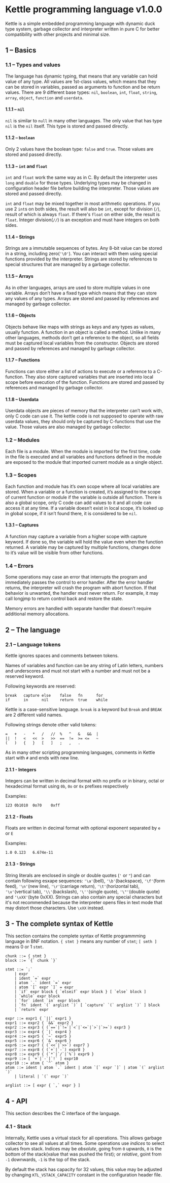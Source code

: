 # Kettle programming language v1.0.0
Kettle is a simple embedded programming language with dynamic duck type system,
garbage collector and interpreter written in pure C for better compatibility
with other projects and minimal size.

## 1 – Basics
### 1.1 – Types and values
The language has dynamic typing, that means that any variable can hold value of
any type. All values are 1st-class values, which means that they can be stored
in variables, passed as arguments to function and be return values. There are 9
different base types: `nil`, `boolean`, `int`, `float`, `string`, `array`,
`object`, `function` and `userdata`.

#### 1.1.1 – `nil`
`nil` is similar to `null` in many other languages. The only value that has
type `nil` is the `nil` itself. This type is stored and passed directly.

#### 1.1.2 – `boolean`
Only 2 values have the boolean type: `false` and `true`. Those values are
stored and passed directly.

#### 1.1.3 – `int` and `float`
`int` and `float` work the same way as in C. By default the interpreter uses `long`
and `double` for those types. Underlying types may be changed in configuration
header file before building the interpreter. Those values are stored and passed
directly.

`int` and `float` may be mixed together in most arithmetic operations. If you
use 2 `int`s on both sides, the result will also be `int`, except for division
(`/`), result of which is always `float`. If there's `float` on either side,
the result is `float`. Integer division(`//`) is an exception and must have
integers on both sides.

#### 1.1.4 – Strings
Strings are a immutable sequences of bytes. Any 8-bit value can be stored in a
string, including zero(`'\0'`). You can interact with them using special
functions provided by the interpreter. Strings are stored by references to special
structures that are managed by a garbage collector.

#### 1.1.5 – Arrays
As in other languages, arrays are used to store multiple values in one
variable. Arrays don’t have a fixed type which means that they can store any
values of any types. Arrays are stored and passed by references and managed by
garbage collector.

#### 1.1.6 – Objects
Objects behave like maps with strings as keys and any types as values, usually
function. A function in an object is called a method. Unlike in many other
languages, methods don’t get a reference to the object, so all fields must be
captured local variables from the constructor. Objects are stored and passed by
references and managed by garbage collector.

#### 1.1.7 – Functions
Functions can store either a list of actions to execute or a reference to a
C-function. They also store captured variables that are inserted into local
scope before execution of the function. Functions are stored and passed by
references and managed by garbage collector.

#### 1.1.8 – Userdata
Userdata objects are pieces of memory that the interpreter can’t work with,
only C code can use it. The kettle code is not supposed to operate with raw
userdata values, they should only be captured by C-functions that use the
value. Those values are also managed by garbage collector.
           
### 1.2 – Modules
Each file is a module. When the module is imported for the first time, code in
the file is executed and all variables and functions defined in the module are
exposed to the module that imported current module as a single object.
           
### 1.3 – Scopes
Each function and module has it’s own scope where all local variables are
stored. When a variable or a function is created, it’s assigned to the scope of
current function or module if the variable is outside all function. There is
also a global scope, only C code can add values to it and all code can access
it at any time. If a variable doesn’t exist in local scope, it’s looked up in
global scope, if it isn’t found there, it is considered to be `nil`.

#### 1.3.1 – Captures
A function may capture a variable from a higher scope with capture keyword. If
done so, the variable will hold the value even when the function returned. A
variable may be captured by multiple functions, changes done to it’s value will
be visible from other functions.

### 1.4 – Errors
Some operations may case an error that interrupts the program and immediately
passes the control to error handler. After the error handler returns, the
interpreter will crash the program with abort function. If that behavior is
unwanted, the handler must never return. For example, it may call longjmp to
return control back and restore the state.

Memory errors are handled with separate handler that doesn’t require additional
memory allocations.

## 2 – The language
### 2.1 – Language tokens
Kettle ignores spaces and comments between tokens.

Names of variables and function can be any string of Latin letters, numbers and
underscores and must not start with a number and must not be a reserved keyword.

Following keywords are reserved:
```
break   capture else    false   fn      for
if      in      nil     return  true    while
```

Kettle is a case-sensitive language. `break` is a keyword but `Break` and
`BREAK` are 2 different valid names.

Following strings denote other valid tokens:
```
=   +   -   *   /   //  %   ^   &   &&  |
||  !   <   <<  >   >>  ==  !=  >= <=   ~
(   )   {   }   [   ]   ;   ,   .
```

As in many other scripting programming languages, comments in Kettle start
with `#` and ends with new line.

#### 2.1.1 - Integers
Integers can be written in decimal format with no prefix or in binary, octal
or hexadecimal format using `0b`, `0o` or `0x` prefixes respectively

Examples:
```
123 0b1010  0o70    0xff
```

#### 2.1.2 - Floats
Floats are written in decimal format with optional exponent separated by `e` or `E`

Examples:
```
1.0 0.123   6.674e-11
```

#### 2.1.3 - Strings
String literals are enclosed in single or double quotes (`'` or `"`) and can
contain following esxape sequences: `'\a'`(bell), `'\b'`(backspace),
`'\f'`(form feed), `'\n'`(new line), `'\r'`(carriage return), `'\t'`(horizontal
tab), `'\v'`(vertical tab), `'\\'`(backslash), `'\''`(single quote), 
`'\"'`(double quote) and `'\xXX'`(byte 0xXX). Strings can also contain any
special characters but it's not recommended because the interpreter opens files
in text mode that may distort those characters. Use `\xXX` instead.

## 3 - The complete syntax of Kettle
This section contains the complete syntax of Kettle programmming language in
BNF notation. `{ stmt }` means any number of `stmt`; `[ smth ]` means 0 or 1
`stmt`.

```
chunk ::= { stmt }
block ::= `{` chunk `}`

stmt ::= `;`
    | expr
    | ident `=` expr
    | atom `.` ident `=` expr
    | atom `[` expr `]` = expr
    | `if` expr block { `elseif` expr block } [ `else` block ]
    | `while` expr block
    | `for` ident `in` expr block
    | `fn` ident `(` arglist `)` [ `capture` `(` arglist `)` ] block
    | `return` expr

expr ::= expr1 { `||` expr1 }
expr1 ::= expr2 { `&&` expr2 }
expr2 ::= expr3 { (`==`|`!=`|`<`|`<=`|`>`|`>=`) expr3 }
expr3 ::= expr4 { `|` expr4 }
expr4 ::= expr5 { `~` expr5 }
expr5 ::= expr6 { `&` expr6 }
expr6 ::= expr7 { (`<<`|`>>`) expr7 }
expr7 ::= expr8 { (`+`|`-`) expr8 }
expr8 ::= expr9 { (`*`|`/`|`%`) expr9 }
expr9 ::= [ `+`|`-`|`!` ] expr10
expr10 ::= atom { `^` atom }
atom ::= ident | atom `.` ident | atom `[` expr `]` | atom `(` arglist `)`
    | literal | `(` expr `)`

arglist ::= [ expr { `,` expr } ]
```

## 4 - API
This section describes the C interface of the language.

### 4.1 - Stack
Internally, Kettle uses a virtual stack for all operations. This allows garbage
collector to see all values at all times. Some operations use *indices* to
select values from stack. Indices may be *absolute*, going from `0` upwards,
`0` is the bottom of the stack(value that was pushed the first); or *relative*,
goint from `-1` downwards, `-1` is the top of the stack.

By default the stack has capacity for 32 values, this value may be adjusted by
changing `KTL_VSTACK_CAPACITY` constant in the configuration header file.
